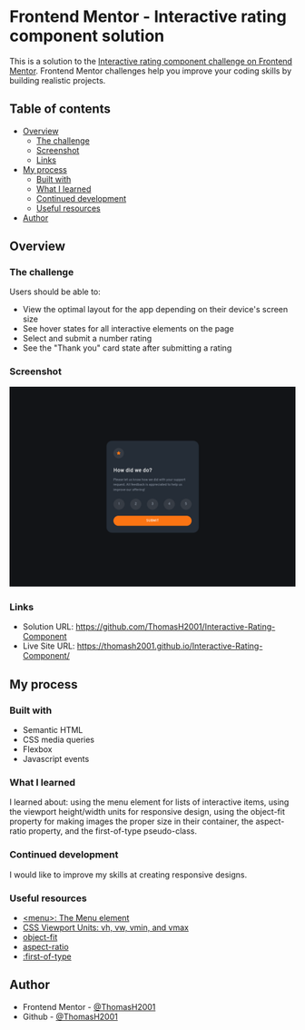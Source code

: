 # Frontend Mentor - Interactive rating component solution

This is a solution to the [Interactive rating component challenge on Frontend Mentor](https://www.frontendmentor.io/challenges/interactive-rating-component-koxpeBUmI). Frontend Mentor challenges help you improve your coding skills by building realistic projects. 

## Table of contents

- [Overview](#overview)
  - [The challenge](#the-challenge)
  - [Screenshot](#screenshot)
  - [Links](#links)
- [My process](#my-process)
  - [Built with](#built-with)
  - [What I learned](#what-i-learned)
  - [Continued development](#continued-development)
  - [Useful resources](#useful-resources)
- [Author](#author)

## Overview

### The challenge

Users should be able to:

- View the optimal layout for the app depending on their device's screen size
- See hover states for all interactive elements on the page
- Select and submit a number rating
- See the "Thank you" card state after submitting a rating

### Screenshot

![](./images/screenshot.png)

### Links

- Solution URL: https://github.com/ThomasH2001/Interactive-Rating-Component
- Live Site URL: https://thomash2001.github.io/Interactive-Rating-Component/

## My process

### Built with

- Semantic HTML
- CSS media queries
- Flexbox
- Javascript events

### What I learned

I learned about: using the menu element for lists of interactive items, using the viewport height/width units for responsive design, using the object-fit property for making images the proper size in their container, the aspect-ratio property, and the first-of-type pseudo-class.

### Continued development

I would like to improve my skills at creating responsive designs.

### Useful resources

- [<menu\>: The Menu element](https://developer.mozilla.org/en-US/docs/Web/HTML/Element/menu)
- [CSS Viewport Units: vh, vw, vmin, and vmax](https://www.sitepoint.com/css-viewport-units-quick-start/)
- [object-fit](https://developer.mozilla.org/en-US/docs/Web/CSS/object-fit)
- [aspect-ratio](https://developer.mozilla.org/en-US/docs/Web/CSS/aspect-ratio)
- [:first-of-type](https://developer.mozilla.org/en-US/docs/Web/CSS/:first-of-type)

## Author

- Frontend Mentor - [@ThomasH2001](https://www.frontendmentor.io/profile/ThomasH2001)
- Github - [@ThomasH2001](https://github.com/ThomasH2001/)
